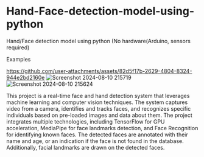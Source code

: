 # Hand-Face-detection-model-using-python
Hand/Face detection model using python (No hardware(Arduino, sensors required)

Examples

https://github.com/user-attachments/assets/82d5f17b-2629-4804-8324-944e2bd2160e
![Screenshot 2024-08-10 215719](https://github.com/user-attachments/assets/8c08e022-5727-4235-bc8d-736fcf866190)
![Screenshot 2024-08-10 215624](https://github.com/user-attachments/assets/5f59afd1-bc09-4fbf-bbc7-c56b7885263c)


This project is a real-time face and hand detection system that leverages machine learning and computer vision techniques. The system captures video from a camera, identifies and tracks faces, and recognizes specific individuals based on pre-loaded images and data about them. The project integrates multiple technologies, including TensorFlow for GPU acceleration, MediaPipe for face landmarks detection, and Face Recognition for identifying known faces. The detected faces are annotated with their name and age, or an indication if the face is not found in the database. Additionally, facial landmarks are drawn on the detected faces.
